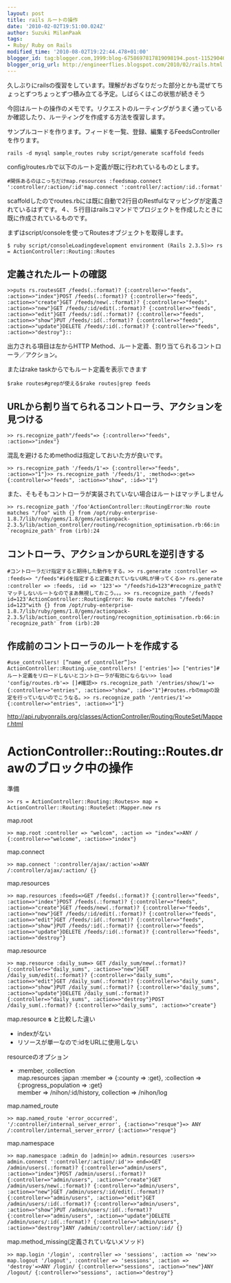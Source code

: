 ```yaml
---
layout: post
title: rails ルートの操作
date: '2010-02-02T19:51:00.024Z'
author: Suzuki MilanPaak
tags:
- Ruby/ Ruby on Rails
modified_time: '2010-08-02T19:22:44.478+01:00'
blogger_id: tag:blogger.com,1999:blog-6758697817819098194.post-1152904022977429872
blogger_orig_url: http://engineerflies.blogspot.com/2010/02/rails.html
---
```


久しぶりにrailsの復習をしています。理解がおざなりだった部分とかも混ぜてちょっとずつちょっとずつ積み立てる予定。しばらくはこの状態が続きそう   
  
今回はルートの操作のメモです。リクエストのルーティングがうまく通っているか確認したり、ルーティングを作成する方法を復習します。   
  
サンプルコードを作ります。フィードを一覧、登録、編集するFeedsControllerを作ります。

    rails -d mysql sample_routes ruby script/generate scaffold feeds

  
  
config/routes.rbで以下のルート定義が既に行われているものとします。   

    #関係あるのはこっちだけmap.resources :feedsmap.connect ':controller/:action/:id'map.connect ':controller/:action/:id.:format'

  
scaffoldしたのでroutes.rbには既に自動で2行目のRestfulなマッピングが定義されているはずです。４、５行目はrailsコマンドでプロジェクトを作成したときに既に作成されているものです。   
  
まずはscript/consoleを使ってRoutesオブジェクトを取得します。   

    $ ruby script/consoleLoadingdevelopment environment (Rails 2.3.5)>> rs = ActionController::Routing::Routes

  
  

## 定義されたルートの確認
  
  

    >>puts rs.routesGET /feeds(.:format)? {:controller=>"feeds", :action=>"index"}POST /feeds(.:format)? {:controller=>"feeds", :action=>"create"}GET /feeds/new(.:format)? {:controller=>"feeds", :action=>"new"}GET /feeds/:id/edit(.:format)? {:controller=>"feeds", :action=>"edit"}GET /feeds/:id(.:format)? {:controller=>"feeds", :action=>"show"}PUT /feeds/:id(.:format)? {:controller=>"feeds", :action=>"update"}DELETE /feeds/:id(.:format)? {:controller=>"feeds", :action=>"destroy"}::

  
出力される項目は左からHTTP Method、ルート定義、割り当てられるコントローラ／アクション。   
  
またはrake taskからでもルート定義を表示できます   

    $rake routes#grepが使える$rake routes|grep feeds

  
  

## URLから割り当てられるコントローラ、アクションを見つける
  
  

    >> rs.recognize_path"/feeds"=> {:controller=>"feeds", :action=>"index"}

  
  
混乱を避けるためmethodは指定しておいた方が良いです。   

    >> rs.recognize_path '/feeds/1'=> {:controller=>"feeds", :action=>"1"}>> rs.recognize_path '/feeds/1', :method=>:get=> {:controller=>"feeds", :action=>"show", :id=>"1"}

  
  
また、そもそもコントローラが実装されていない場合はルートはマッチしません   

    >> rs.recognize_path '/foo'ActionController::RoutingError:No route matches "/foo" with {} from /opt/ruby-enterprise-1.8.7/lib/ruby/gems/1.8/gems/actionpack-2.3.5/lib/action_controller/routing/recognition_optimisation.rb:66:in `recognize_path' from (irb):24

  
  

## コントローラ、アクションからURLを逆引きする
  

    #コントローラだけ指定すると期待した動作をする。>> rs.generate :controller => :feeds=> "/feeds"#idを指定すると定義されていないURLが帰ってくる>> rs.generate :controller => :feeds, :id => '123'=> "/feeds?id=123"#recognize_pathでマッチしないルートなのでまあ無視しておこう。。。>> rs.recognize_path '/feeds?id=123'ActionController::RoutingError: No route matches "/feeds?id=123"with {} from /opt/ruby-enterprise-1.8.7/lib/ruby/gems/1.8/gems/actionpack-2.3.5/lib/action_controller/routing/recognition_optimisation.rb:66:in `recognize_path' from (irb):20

  
  

## 作成前のコントローラのルートを作成する
  

    #use_controllers! [”name_of_controller”]>> ActionController::Routing.use_controllers! ['entries']=> ["entries"]#ルート定義をリロードしないとコントローラが有効にならない>> load 'config/routes.rb'=> []#確認>> rs.recognize_path '/entries/show/1'=> {:controller=>"entries", :action=>"show", :id=>"1"}#routes.rbのmapの設定を行っていないのでこうなる。>> rs.recognize_path '/entries/1'=> {:controller=>"entries", :action=>"1"}

  
  
http://api.rubyonrails.org/classes/ActionController/Routing/RouteSet/Mapper.html  
  
  
  

# ActionController::Routing::Routes.drawのブロック中の操作
  
  
準備  

    >> rs = ActionController::Routing::Routes>> map = ActionController::Routing::RouteSet::Mapper.new rs

  
  
map.root  

    >> map.root :controller => "welcom", :action => "index"=>ANY / {:controller=>"welcome", :action=>"index"}

  
  
map.connect   

    >> map.connect ':controller/ajax/:action'=>ANY /:controller/ajax/:action/ {}

  
  
map.resources  

    >> map.resources :feeds=>GET /feeds(.:format)? {:controller=>"feeds", :action=>"index"}POST /feeds(.:format)? {:controller=>"feeds", :action=>"create"}GET /feeds/new(.:format)? {:controller=>"feeds", :action=>"new"}GET /feeds/:id/edit(.:format)? {:controller=>"feeds", :action=>"edit"}GET /feeds/:id(.:format)? {:controller=>"feeds", :action=>"show"}PUT /feeds/:id(.:format)? {:controller=>"feeds", :action=>"update"}DELETE /feeds/:id(.:format)? {:controller=>"feeds", :action=>"destroy"}

  
  
map.resource  

    >> map.resource :daily_sum=> GET /daily_sum/new(.:format)? {:controller=>"daily_sums", :action=>"new"}GET /daily_sum/edit(.:format)? {:controller=>"daily_sums", :action=>"edit"}GET /daily_sum(.:format)? {:controller=>"daily_sums", :action=>"show"}PUT /daily_sum(.:format)? {:controller=>"daily_sums", :action=>"update"}DELETE /daily_sum(.:format)? {:controller=>"daily_sums", :action=>"destroy"}POST /daily_sum(.:format)? {:controller=>"daily_sums", :action=>"create"}

  
map.resource **s** と比較した違い  
- indexがない  
- リソースが単一なので:idをURLに使用しない  
  
resourceのオプション  
- :member, :collection  
map.resources :japan :member => {:county => :get}, :collection => {:progress\_population => :get}  
 member => /nihon/:id/history, collection => /nihon/log  
  
map.named\_route  

    >> map.named_route 'error_occurred', '/:controller/internal_server_error', {:action=>"resque"}=> ANY /:controller/internal_server_error/ {:action=>"resque"}

  
  
  
map.namespace  

    >> map.namespace :admin do |admin|>> admin.resources :users>> admin.connect ':controller/:action/:id'>> end=>GET /admin/users(.:format)? {:controller=>"admin/users", :action=>"index"}POST /admin/users(.:format)? {:controller=>"admin/users", :action=>"create"}GET /admin/users/new(.:format)? {:controller=>"admin/users", :action=>"new"}GET /admin/users/:id/edit(.:format)? {:controller=>"admin/users", :action=>"edit"}GET /admin/users/:id(.:format)? {:controller=>"admin/users", :action=>"show"}PUT /admin/users/:id(.:format)? {:controller=>"admin/users", :action=>"update"}DELETE /admin/users/:id(.:format)? {:controller=>"admin/users", :action=>"destroy"}ANY /admin/:controller/:action/:id/ {}

  
  
map.method\_missing(定義されていないメソッド)  

    >> map.login '/login', :controller => 'sessions', :action => 'new'>> map.logout '/logout', :controller => 'sessions', :action => 'destroy'=>ANY /login/ {:controller=>"sessions", :action=>"new"}ANY /logout/ {:controller=>"sessions", :action=>"destroy"}

